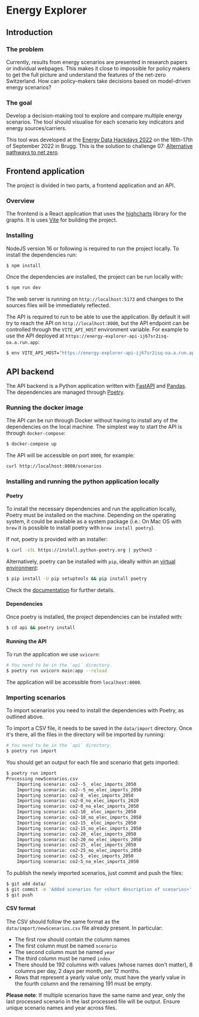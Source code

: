 # Energy Explorer

## Introduction

### The problem

Currently, results from energy scenarios are presented in research papers or
individual webpages. This makes it close to impossible for policy makers to get
the full picture and understand the features of the net-zero Switzerland. How
can policy-makers take decisions based on model-driven energy scenarios?

### The goal
Develop a decision-making tool to explore and compare multiple energy
scenarios. The tool should visualise for each scenario key indicators and
energy sources/carriers. 


This tool was developed at the [Energy Data Hackdays
2022](https://energydatahackdays.ch/) on the 16th-17th of September 2022 in
Brugg.
This is the solution to challenge 07: [Alternative pathways to net
zero](https://hack.opendata.ch/project/846).

## Frontend application

The project is divided in two parts, a frontend application and an API.

### Overview

The frontend is a React application that uses the
[highcharts](https://www.highcharts.com/) library for the graphs. It is uses
[Vite](https://vitejs.dev) for building the project.

### Installing

NodeJS version 16 or following is required to run the project locally. To
install the dependencies run:

```bash
$ npm install
```

Once the dependencies are installed, the project can be run locally with:

```bash
$ npm run dev
```

The web server is running on `http://localhost:5173` and changes to the sources
files will be immediately reflected.

The API is required to run to be able to use the application. By default it
will try to reach the API on `http://localhost:8000`, but the API endpoint can
be controlled through the `VITE_API_HOST` environment variable. For example to
use the API deployed at `https://energy-explorer-api-ij67sr2isq-oa.a.run.app`:

```bash
$ env VITE_API_HOST="https://energy-explorer-api-ij67sr2isq-oa.a.run.app" npm run dev
```


## API backend

The API backend is a Python application written with
[FastAPI](https://fastapi.tiangolo.com/) and
[Pandas](https://pandas.pydata.org/). The dependencies are managed through
[Poetry](https://python-poetry.org/). 

### Running the docker image

The API can be run through Docker without having to install any of the
dependencies on the local machine. The simplest way to start the API is through
`docker-compose`:

```bash
$ docker-compose up
```

The API will be accessible on port `8000`, for example:

```bash
curl http://localhost:8000/scenarios
```

### Installing and running the python application locally

#### Poetry
To install the necessary dependencies and run the application locally, Poetry
must be installed on the machine. Depending on the operating system, it could
be available as a system package (i.e.: On Mac OS with `brew` it is possible to
install poetry with `brew install poetry`).

If not, poetry is provided with an installer:

```bash
$ curl -sSL https://install.python-poetry.org | python3 -
```

Alternatively, poetry can be installed with `pip`, ideally within an [virtual environment](https://docs.python.org/3/library/venv.html):

```bash
$ pip install -U pip setuptools && pip install poetry
```

Check the [documentation](https://python-poetry.org/docs/#installation) for further details.

#### Dependencies

Once poetry is installed, the project dependencies can be installed with:

```bash
$ cd api && poetry install
```

#### Running the API

To run the application we use `uvicorn`:

```bash
# You need to be in the `api` directory.
$ poetry run uvicorn main:app --reload
```

The application will be accessible from `localhost:8000`.

### Importing scenarios

To import scenarios you need to install the dependencies with Poetry, as
outlined above.

To import a CSV file, it needs to be saved in the `data/import` directory. Once it's there, all the files in the directory will be imported by running:

```bash
# You need to be in the `api` directory.
$ poetry run import
```

You should get an output for each file and scenario that gets imported:


```bash
$ poetry run import
Processing newScenarios.csv
	Importing scenario: co2--5_ elec_imports_2050
	Importing scenario: co2--5_no_elec_imports_2050
	Importing scenario: co2-0_ elec_imports_2050
	Importing scenario: co2-0_no_elec_imports_2020
	Importing scenario: co2-0_no_elec_imports_2050
	Importing scenario: co2-10_ elec_imports_2050
	Importing scenario: co2-10_no_elec_imports_2050
	Importing scenario: co2-15_ elec_imports_2050
	Importing scenario: co2-15_no_elec_imports_2050
	Importing scenario: co2-20_ elec_imports_2050
	Importing scenario: co2-20_no_elec_imports_2050
	Importing scenario: co2-25_ elec_imports_2050
	Importing scenario: co2-25_no_elec_imports_2050
	Importing scenario: co2-5_ elec_imports_2050
	Importing scenario: co2-5_no_elec_imports_2050
```

To publish the newly imported scenarios, just commit and push the files:

```bash
$ git add data/
$ git commit -m 'Added scenarios for <short description of scenarios>'
$ git push
```

#### CSV format

The CSV should follow the same format as the `data/import/newScenarios.csv`
file already present. In particular:

 * The first row should contain the column names
 * The first column must be named `scenario`
 * The second column must be named `year`
 * The third column must be named `index`
 * There should be 192 columns with values (whose names don't matter), 8
   columns per day, 2 days per month, per 12 months.
 * Rows that represent a yearly value only, must have the yearly value in the
   fourth column and the remaining 191 must be empty.

**Please note**: If multiple scenarios have the same name and year, only the
last processed scenario in the last processed file will be output. Ensure
unique scenario names and year across files.

